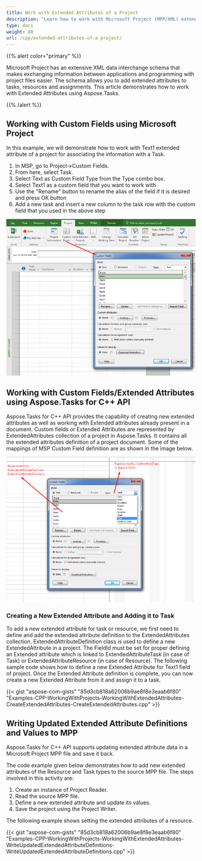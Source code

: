 ```yaml
---
title: Work with Extended Attributes of a Project
description: "Learn how to work with Microsoft Project (MPP/XML) extended attributes using Aspose.Tasks for C++."
type: docs
weight: 80
url: /cpp/extended-attributes-of-a-project/
---
```


{{% alert color="primary" %}}

Microsoft Project has an extensive XML data interchange schema that makes exchanging information between applications and programming with project files easier. The schema allows you to add extended attributes to tasks, resources and assignments. This article demonstrates how to work with Extended Attributes using Aspose.Tasks.

{{% /alert %}}

## **Working with Custom Fields using Microsoft Project**
In this example, we will demonstrate how to work with Text1 extended attribute of a project for associating the information with a Task.

1. In MSP, go to Project->Custom Fields.
2. From here, select Task.
3. Select Text as Custom Field Type from the Type combo box.
4. Select Text1 as a custom field that you want to work with
5. Use the "Rename" button to rename the alias of the field if it is desired and press OK button
6. Add a new task and insert a new column to the task row with the custom field that you used in the above step

![open extended attributes in Microsoft Project](working-with-extended-attributes-of-a-project_1.png)

## **Working with Custom Fields/Extended Attributes using Aspose.Tasks for C++ API**
Aspose.Tasks for C++ API provides the capability of creating new extended attributes as well as working with Extended attributes already present in a document. Custom fields or Extended Attributes are represented by ExtendedAttributes collection of a project in Aspose.Tasks. It contains all the extended attributes definition of a project document. Some of the mappings of MSP Custom Field definition are as shown in the image below.

![edit extended attributes in Microsoft Project](extended-attributes-of-a-project_1.png)

### **Creating a New Extended Attribute and Adding it to Task**
To add a new extended attribute for task or resource, we first need to define and add the extended attribute definition to the ExtendedAttributes collection. ExtendedAttributeDefinition class is used to define a new ExtendedAttribute in a project. The FieldId must be set for proper defining an Extended attribute which is linked to ExtendedAttributeTask (in case of Task) or ExtendedAttributeResource (in case of Resource). The following sample code shows how to define a new Extended Attribute for Text1 field of project. Once the Extended Attribute definition is complete, you can now create a new Extended Attribute from it and assign it to a task.

{{< gist "aspose-com-gists" "85d3cb818a62006b9ae8f8e3eaab6f80" "Examples-CPP-WorkingWithProjects-WorkingWithExtendedAttributes-CreateExtendedAttributes-CreateExtendedAttributes.cpp" >}}

## **Writing Updated Extended Attribute Definitions and Values to MPP**
Aspose.Tasks for C++ API supports updating extended attribute data in a Microsoft Project MPP file and save it back.

The code example given below demonstrates how to add new extended attributes of the Resource and Task types to the source MPP file. The steps involved in this activity are:

1. Create an instance of Project Reader.
2. Read the source MPP file.
3. Define a new extended attribute and update its values.
4. Save the project using the Project Writer.

The following example shows setting the extended attributes of a resource.

{{< gist "aspose-com-gists" "85d3cb818a62006b9ae8f8e3eaab6f80" "Examples-CPP-WorkingWithProjects-WorkingWithExtendedAttributes-WriteUpdatedExtendedAttributeDefinitions-WriteUpdatedExtendedAttributeDefinitions.cpp" >}}
